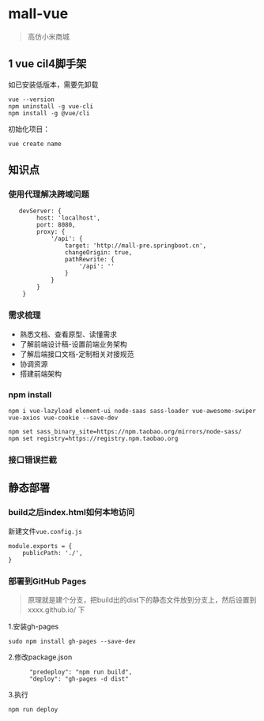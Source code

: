 # mall-vue
> 高仿小米商城

## 1 vue cil4脚手架

如已安装低版本，需要先卸载

```
vue --version
npm uninstall -g vue-cli
npm install -g @vue/cli
```

初始化项目：
```
vue create name
```

## 知识点
### 使用代理解决跨域问题
```
   devServer: {
        host: 'localhost',
        port: 8080,
        proxy: {
            '/api': {
                target: 'http://mall-pre.springboot.cn',
                changeOrigin: true,
                pathRewrite: {
                    '/api': ''
                }
            }
        }
    }
```
### 需求梳理
- 熟悉文档、查看原型、读懂需求
- 了解前端设计稿-设置前端业务架构
- 了解后端接口文档-定制相关对接规范
- 协调资源
- 搭建前端架构


### npm install

```
npm i vue-lazyload element-ui node-saas sass-loader vue-awesome-swiper vue-axios vue-cookie --save-dev 
```
```
npm set sass_binary_site=https://npm.taobao.org/mirrors/node-sass/
npm set registry=https://registry.npm.taobao.org
```

### 接口错误拦截



## 静态部署
###  build之后index.html如何本地访问
新建文件`vue.config.js`
```
module.exports = {
    publicPath: './',
}
```

### 部署到GitHub Pages
> 原理就是建个分支，把build出的dist下的静态文件放到分支上，然后设置到xxxx.github.io/ 下

1.安装gh-pages
```
sudo npm install gh-pages --save-dev
```

2.修改package.json

```
      "predeploy": "npm run build",
      "deploy": "gh-pages -d dist"
```

3.执行
```
npm run deploy
```

